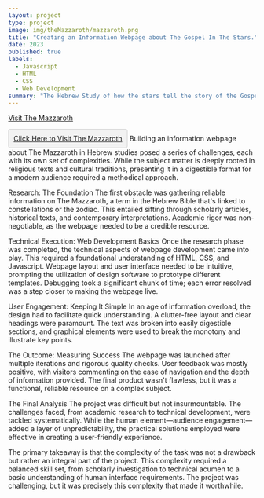 ```yaml
---
layout: project
type: project
image: img/theMazzaroth/mazzaroth.png
title: "Creating an Information Webpage about The Gospel In The Stars."
date: 2023
published: true
labels:
  - Javascript
  - HTML
  - CSS
  - Web Development
summary: "The Hebrew Study of how the stars tell the story of the Gospel"
---
```

[Visit The Mazzaroth](https://josiahkila.github.io/theMazzaroth/)

<!-- HTML to create a clickable box -->
<a href="https://josiahkila.github.io/theMazzaroth/" style="display: inline-block; padding: 10px; background-color: #f2f2f2; border: 1px solid #ccc; border-radius: 4px; text-align: center;">
  Click Here to Visit The Mazzaroth
</a>
Building an information webpage about The Mazzaroth in Hebrew studies posed a series of challenges, each with its own set of complexities. While the subject matter is deeply rooted in religious texts and cultural traditions, presenting it in a digestible format for a modern audience required a methodical approach.

Research: The Foundation
The first obstacle was gathering reliable information on The Mazzaroth, a term in the Hebrew Bible that's linked to constellations or the zodiac. This entailed sifting through scholarly articles, historical texts, and contemporary interpretations. Academic rigor was non-negotiable, as the webpage needed to be a credible resource.

Technical Execution: Web Development Basics
Once the research phase was completed, the technical aspects of webpage development came into play. This required a foundational understanding of HTML, CSS, and Javascript. Webpage layout and user interface needed to be intuitive, prompting the utilization of design software to prototype different templates. Debugging took a significant chunk of time; each error resolved was a step closer to making the webpage live.

User Engagement: Keeping It Simple
In an age of information overload, the design had to facilitate quick understanding. A clutter-free layout and clear headings were paramount. The text was broken into easily digestible sections, and graphical elements were used to break the monotony and illustrate key points.

The Outcome: Measuring Success
The webpage was launched after multiple iterations and rigorous quality checks. User feedback was mostly positive, with visitors commenting on the ease of navigation and the depth of information provided. The final product wasn't flawless, but it was a functional, reliable resource on a complex subject.

The Final Analysis
The project was difficult but not insurmountable. The challenges faced, from academic research to technical development, were tackled systematically. While the human element—audience engagement—added a layer of unpredictability, the practical solutions employed were effective in creating a user-friendly experience.

The primary takeaway is that the complexity of the task was not a drawback but rather an integral part of the project. This complexity required a balanced skill set, from scholarly investigation to technical acumen to a basic understanding of human interface requirements. The project was challenging, but it was precisely this complexity that made it worthwhile.

